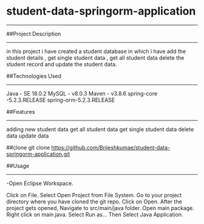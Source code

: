 # student-data-springorm-application

___________________________________________________________________

##Project Description

___________________________________________________________________
in this project i have created a student database  in which i have
add the student details , get single student data , get all student data
delete the student record and update the student data.


##Technologies Used

__________________________________________________________________
Java - SE 18.0.2
MySQL - v8.0.3
Maven - v3.8.6
spring-core -5.2.3.RELEASE
spring-orm-5.2.3.RELEASE

##Features

__________________________________________________________________________

adding new student data
get all student data
get single student data
delete data
update data

##clone
git clone https://github.com/Brijeshkumae/student-data-springorm-application.git

##Usage
____________________________________________________________________________________________
-Open Eclipse Workspace.

Click on File.
Select Open Project from File System.
Go to your project directory where you have cloned the git repo.
Click on Open.
After the project gets opened, Navigate to src/main/java folder.
Open main package.
Right click on main.java.
Select Run as...
Then Select Java Application.
